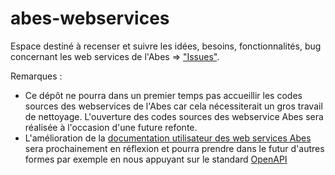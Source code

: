 # abes-webservices

Espace destiné à recenser et suivre les idées, besoins, fonctionnalités, bug concernant les web services de l'Abes => ["Issues"](https://github.com/abes-esr/abes-webservices/issues).

Remarques :

- Ce dépôt ne pourra dans un premier temps pas accueillir les codes sources des webservices de l'Abes car cela nécessiterait un gros travail de nettoyage. L'ouverture des codes sources des webservice Abes sera réalisée à l'occasion d'une future refonte.
- L'amélioration de la [documentation utilisateur des web services Abes](http://www.abes.fr/Espace-Pro-Acces-direct-a/Utiliser-les-web-services) sera prochainement en réflexion et pourra prendre dans le futur d'autres formes par exemple en nous appuyant sur le standard [OpenAPI](https://www.openapis.org/) 

